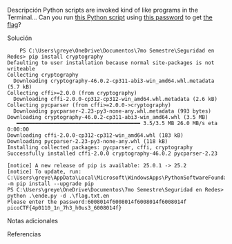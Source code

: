Descripción
	Python scripts are invoked kind of like programs in the Terminal... Can you run [this Python script](https://mercury.picoctf.net/static/0bf545252b5120845e3b568b9ad0277e/ende.py) using [this password](https://mercury.picoctf.net/static/0bf545252b5120845e3b568b9ad0277e/pw.txt) to get [the flag](https://mercury.picoctf.net/static/0bf545252b5120845e3b568b9ad0277e/flag.txt.en)?
	
Solución

		PS C:\Users\greye\OneDrive\Documentos\7mo Semestre\Seguridad en Redes> pip install cryptography
	Defaulting to user installation because normal site-packages is not writeable
	Collecting cryptography
	  Downloading cryptography-46.0.2-cp311-abi3-win_amd64.whl.metadata (5.7 kB)
	Collecting cffi>=2.0.0 (from cryptography)
	  Downloading cffi-2.0.0-cp312-cp312-win_amd64.whl.metadata (2.6 kB)
	Collecting pycparser (from cffi>=2.0.0->cryptography)
	  Downloading pycparser-2.23-py3-none-any.whl.metadata (993 bytes)
	Downloading cryptography-46.0.2-cp311-abi3-win_amd64.whl (3.5 MB)
	   ━━━━━━━━━━━━━━━━━━━━━━━━━━━━━━━━━━━━━━━━ 3.5/3.5 MB 26.0 MB/s eta 0:00:00
	Downloading cffi-2.0.0-cp312-cp312-win_amd64.whl (183 kB)
	Downloading pycparser-2.23-py3-none-any.whl (118 kB)
	Installing collected packages: pycparser, cffi, cryptography
	Successfully installed cffi-2.0.0 cryptography-46.0.2 pycparser-2.23
	
	[notice] A new release of pip is available: 25.0.1 -> 25.2
	[notice] To update, run: C:\Users\greye\AppData\Local\Microsoft\WindowsApps\PythonSoftwareFoundation.Python.3.12_qbz5n2kfra8p0\python.exe -m pip install --upgrade pip
	PS C:\Users\greye\OneDrive\Documentos\7mo Semestre\Seguridad en Redes> python .\ende.py -d .\flag.txt.en
	Please enter the password:6008014f6008014f6008014f6008014f
	picoCTF{4p0110_1n_7h3_h0us3_6008014f}
	
Notas adicionales
	
	
Referencias
	
	